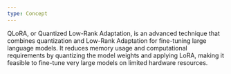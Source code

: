 ```yaml
---
type: Concept
---
```


QLoRA, or Quantized Low-Rank Adaptation, is an advanced technique that combines quantization and Low-Rank Adaptation for fine-tuning large language models. It reduces memory usage and computational requirements by quantizing the model weights and applying LoRA, making it feasible to fine-tune very large models on limited hardware resources.